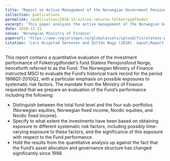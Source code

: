 ```yaml
---
title: "Report on Active Management of the Norwegian Government Pension Fund – Norway"
collection: publications
permalink: /publication/2010-12-active-returns-folketrygdfondet
excerpt: 'This paper analyzes the active management of the Norwegian Government Pension Fund – Norway'
date: 2010-12-31
venue: 'Norwegian Ministry of Finance'
paperurl: 'https://www.regjeringen.no/globalassets/upload/fin/statens-pensjonsfond/eksterne-rapporter-og-brev/2011/msci_sorensennagy_activemng_spn_dec2010.pdf'
citation: 'Lars Qvigstad Sørensen and Zoltán Nagy (2010). &quot;Report on Active Management of the Norwegian Government Pension Fund – Norway&quot; <i>Commissioned by the Norwegian Ministry of Finance</i>'
---
```


This report contains a quantitative evaluation of the investment performance of Folketrygdfondet's fund Statens Pensjonsfond Norge, henceforth referred to as the Fund. The Norwegian Ministry of Finance instructed MSCI to evaluate the Fund’s historical track record for the period 1998Q1-2010Q2, with a particular emphasis on possible exposures to systematic risk factors. The mandate from the Ministry of Finance requested that we prepare an evaluation of the Fund’s performance including the following:

- Distinguish between the total fund level and the four sub-portfolios (Norwegian equities, 
Norwegian fixed income, Nordic equities, and Nordic fixed income). 
- Specify to what extent the investments have been based on obtaining exposure to different 
systematic risk factors, including possibly time-varying exposure to these factors, and the 
significance of this exposure with respect to the Fund performance. 
- Hold the results from the quantitative analysis up against the fact that the Fund’s asset 
allocation and governance structure has changed significantly since 1998.
